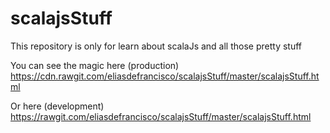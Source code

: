 # scalajsStuff

This repository is only for learn about scalaJs and all those pretty stuff

You can see the magic here (production)
https://cdn.rawgit.com/eliasdefrancisco/scalajsStuff/master/scalajsStuff.html

Or here (development)
https://rawgit.com/eliasdefrancisco/scalajsStuff/master/scalajsStuff.html

